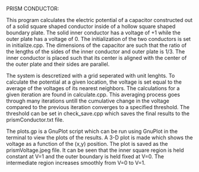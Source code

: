 PRISM CONDUCTOR:

 This program calculates the electric potential of a capacitor constructed out of a solid square shaped conductor inside of a hollow square shaped boundary plate. The solid inner conductor has a voltage of +1 while the outer plate has a voltage of 0. The initialization of the two conductors is set in initialize.cpp. The dimensions of the capacitor are such that the ratio of the lengths of the sides of the inner conductor and outer plate is 1/3. The inner conductor is placed such that its center is aligned with the center of the outer plate and their sides are parallel. 

 The system is descretized with a grid seperated with unit lenghts. To calculate the potential at a given location, the voltage is set equal to the average of the voltages of its nearest neighbors. The calculations for a given iteration are found in calculate.cpp. This averaging process goes through many iterations untill the cumulative change in the voltage compared to the previous iteration converges to a specified threshold. The threshold can be set in check_save.cpp which saves the final results to the prismConductor.txt file. 

 The plots.gp is a GnuPlot script which can be run using GnuPlot in the terminal to view the plots of the results. A 3-D plot is made which shows the voltage as a function of the (x,y) position. The plot is saved as the prismVoltage.jpeg file. It can be seen that the inner square region is held constant at V=1 and the outer boundary is held fixed at V=0. The intermediate region increases smoothly from V=0 to V=1.  
 
